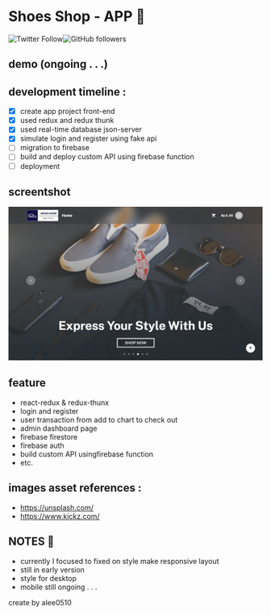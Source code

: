 # Shoes Shop - APP 🛒
![Twitter Follow](https://img.shields.io/twitter/follow/a_lee0510?style=social)![GitHub followers](https://img.shields.io/github/followers/alee0510?style=social)

## demo (ongoing . . .)

## development timeline :
- [x] create app project front-end
- [x] used redux and redux thunk
- [x] used real-time database json-server
- [x] simulate login and register using fake api
- [ ] migration to firebase
- [ ] build and deploy custom API using firebase function
- [ ] deployment

## screentshot
![home-page-01](/screenshots/screenshot-home-01.jpg)

## feature
- react-redux & redux-thunx
- login and register
- user transaction from add to chart to check out
- admin dashboard page
- firebase firestore
- firebase auth
- build custom API usingfirebase function
- etc.

## images asset references :
- https://unsplash.com/
- https://www.kickz.com/

## NOTES 📝
- currently I focused to fixed on style make responsive layout
- still in early version
- style for desktop
- mobile still ongoing . . .

create by alee0510